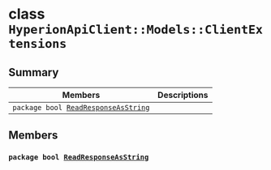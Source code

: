 # class `HyperionApiClient::Models::ClientExtensions` 

## Summary

 Members                        | Descriptions                                
--------------------------------|---------------------------------------------
`package bool `[`ReadResponseAsString`](#class_hyperion_api_client_1_1_models_1_1_client_extensions_1af23696a86b169e0602f5041d05833c5e) | 

## Members

### `package bool `[`ReadResponseAsString`](#class_hyperion_api_client_1_1_models_1_1_client_extensions_1af23696a86b169e0602f5041d05833c5e) 

